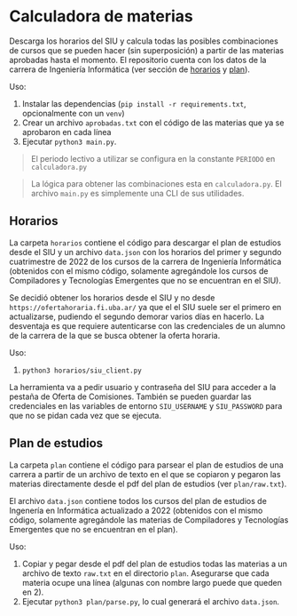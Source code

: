 # Calculadora de materias

Descarga los horarios del SIU y calcula todas las posibles combinaciones de cursos que se pueden hacer (sin superposición) a partir de las materias aprobadas hasta el momento. El repositorio cuenta con los datos de la carrera de Ingeniería Informática (ver sección de [horarios](#horarios) y [plan](#plan-de-estudios)).

Uso:

1. Instalar las dependencias (`pip install -r requirements.txt`, opcionalmente con un `venv`)
2. Crear un archivo `aprobadas.txt` con el código de las materias que ya se aprobaron en cada línea
3. Ejecutar `python3 main.py`.

> El periodo lectivo a utilizar se configura en la constante `PERIODO` en `calculadora.py`

> La lógica para obtener las combinaciones esta en `calculadora.py`. El archivo `main.py` es simplemente una CLI de sus utilidades.

## Horarios

La carpeta `horarios` contiene el código para descargar el plan de estudios desde el SIU y un archivo `data.json` con los horarios del primer y segundo cuatrimestre de 2022 de los cursos de la carrera de Ingeniería Informática (obtenidos con el mismo código, solamente agregándole los cursos de Compiladores y Tecnologías Emergentes que no se encuentran en el SIU).

Se decidió obtener los horarios desde el SIU y no desde `https://ofertahoraria.fi.uba.ar/` ya que el el SIU suele ser el primero en actualizarse, pudiendo el segundo demorar varios días en hacerlo. La desventaja es que requiere autenticarse con las credenciales de un alumno de la carrera de la que se busca obtener la oferta horaria.

Uso:

1. `python3 horarios/siu_client.py`

La herramienta va a pedir usuario y contraseña del SIU para acceder a la pestaña de Oferta de Comisiones. También se pueden guardar las credenciales en las variables de entorno `SIU_USERNAME` y `SIU_PASSWORD` para que no se pidan cada vez que se ejecuta.

## Plan de estudios

La carpeta `plan` contiene el código para parsear el plan de estudios de una carrera a partir de un archivo de texto en el que se copiaron y pegaron las materias directamente desde el pdf del plan de estudios (ver `plan/raw.txt`).

El archivo `data.json` contiene todos los cursos del plan de estudios de Ingenería en Informática actualizado a 2022 (obtenidos con el mismo código, solamente agregándole las materias de Compiladores y Tecnologías Emergentes que no se encuentran en el plan).

Uso:

1. Copiar y pegar desde el pdf del plan de estudios todas las materias a un archivo de texto `raw.txt` en el directorio `plan`. Asegurarse que cada materia ocupe una línea (algunas con nombre largo puede que queden en 2).
2. Ejecutar `python3 plan/parse.py`, lo cual generará el archivo `data.json`.
